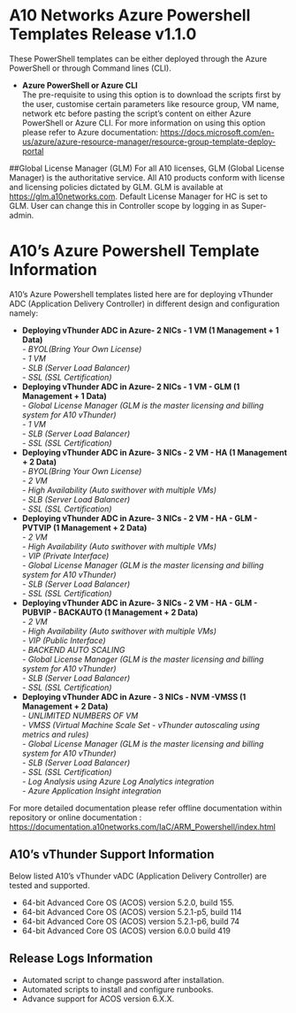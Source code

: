 # A10 Networks Azure Powershell Templates Release v1.1.0
These PowerShell templates can be either deployed through the Azure PowerShell or through Command lines (CLI).

- **Azure PowerShell or Azure CLI**<br>
The pre-requisite to using this option is to download the scripts first by the user, customise certain parameters
like resource group, VM name, network etc before pasting the script’s content on either Azure PowerShell or Azure CLI. 
For more information on using this option please refer to Azure documentation: https://docs.microsoft.com/en-us/azure/azure-resource-manager/resource-group-template-deploy-portal

##Global License Manager (GLM)
For all A10 licenses, GLM (Global License Manager) is the authoritative service. 
All A10 products conform with license and licensing policies dictated by GLM. 
GLM is available at https://glm.a10networks.com. 
Default License Manager for HC is set to GLM. 
User can change this in Controller scope by logging in as Super-admin.

# A10’s Azure Powershell Template Information
A10’s Azure Powershell templates listed here are for deploying vThunder ADC (Application Delivery Controller) in different design and configuration namely:

- **Deploying vThunder ADC in Azure- 2 NICs - 1 VM (1 Management + 1 Data)**<br>
      - *BYOL(Bring Your Own License)*<br>
      - *1 VM*<br>
      - *SLB (Server Load Balancer)*<br>
      - *SSL (SSL Certification)*<br>
- **Deploying vThunder ADC in Azure- 2 NICs - 1 VM - GLM (1 Management + 1 Data)**<br>
      - *Global License Manager (GLM is the master licensing and billing system for A10 vThunder)*<br>
      - *1 VM*<br>
      - *SLB (Server Load Balancer)*<br>
      - *SSL (SSL Certification)*<br>
- **Deploying vThunder ADC in Azure- 3 NICs - 2 VM - HA (1 Management + 2 Data)**<br>
      - *BYOL(Bring Your Own License)*<br>
      - *2 VM*<br>
      - *High Availability (Auto swithover with multiple VMs)*<br>
      - *SLB (Server Load Balancer)*<br>
      - *SSL (SSL Certification)*<br>
- **Deploying vThunder ADC in Azure- 3 NICs - 2 VM - HA - GLM - PVTVIP (1 Management + 2 Data)**<br>
      - *2 VM*<br>
      - *High Availability (Auto swithover with multiple VMs)*<br>
      - *VIP (Private Interface)*<br>
      - *Global License Manager (GLM is the master licensing and billing system for A10 vThunder)*<br>
      - *SLB (Server Load Balancer)*<br>
      - *SSL (SSL Certification)*<br>
- **Deploying vThunder ADC in Azure- 3 NICs - 2 VM - HA - GLM - PUBVIP - BACKAUTO (1 Management + 2 Data)**<br>
      - *2 VM*<br>
      - *High Availability (Auto swithover with multiple VMs)*<br>
      - *VIP (Public Interface)*<br>
      - *BACKEND AUTO SCALING*<br>
      - *Global License Manager (GLM is the master licensing and billing system for A10 vThunder)*<br>
      - *SLB (Server Load Balancer)*<br>
      - *SSL (SSL Certification)*<br>
- **Deploying vThunder ADC in Azure - 3 NICs - NVM -VMSS (1 Management + 2 Data)**<br>
      - *UNLIMITED NUMBERS OF VM*<br>
      - *VMSS (Virtual Machine Scale Set - vThunder autoscaling using metrics and rules)*<br>
      - *Global License Manager (GLM is the master licensing and billing system for A10 vThunder)*<br>
      - *SLB (Server Load Balancer)*<br>
      - *SSL (SSL Certification)*<br>
      - *Log Analysis using Azure Log Analytics integration*<br>
      - *Azure Application Insight integration*<br>

For more detailed documentation please refer offline documentation within repository or online documentation :
https://documentation.a10networks.com/IaC/ARM_Powershell/index.html

## A10’s vThunder Support Information
Below listed A10’s vThunder vADC (Application Delivery Controller) are tested and supported.
- 64-bit Advanced Core OS (ACOS) version 5.2.0, build 155.
- 64-bit Advanced Core OS (ACOS) version 5.2.1-p5, build 114
- 64-bit Advanced Core OS (ACOS) version 5.2.1-p6, build 74
- 64-bit Advanced Core OS (ACOS) version 6.0.0 build 419

## Release Logs Information
- Automated script to change password after installation.
- Automated scripts to install and configure runbooks.
- Advance support for ACOS version 6.X.X.